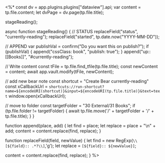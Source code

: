 <%*
const dv = app.plugins.plugins["dataview"].api;
var content = tp.file.content;
let dvPage = dv.page(tp.file.title);

stageReading();

async function stageReading() {
// STATUS
replaceField("status", "currently-reading");
replaceField("started", tp.date.now("YYYY-MM-DD"));

// APPEND
var publishVal = confirm("Do you want this on publish?");
if (publishVal) {
append("cssClass: book", "publish: true");
}
append("up:: [[Books]]", "#currently-reading");

// Write content
const tFile = tp.file.find_tfile(tp.file.title);
const newContent = content;
await app.vault.modify(tFile, newContent);

// add new bear note
const shortcut = "Create Bear currently-reading"
const xCallbackUrl = `shortcuts://run-shortcut?name=${encodeURI(shortcut)}&input=${encodeURI(tp.file.title)}&text=text`
window.open(xCallbackUrl);

// move to folder
const targetFolder = "30 External/31 Books";
if (tp.file.folder != targetFolder) {
await tp.file.move('/' + targetFolder + '/' + tp.file.title);
}
}

function append(place, add) {
let find = place;
let replace = place + "\n" + add;
content = content.replace(find, replace);
}

function replaceField(field, newValue) {
let find = new RegExp(`\\[${field}:: .*?\\]`,'g');
let replace = `[${field}:: ${newValue}]`;

content = content.replace(find, replace);
}
%>
